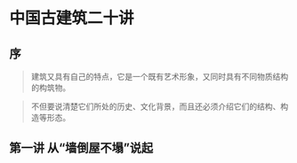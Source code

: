 # 中国古建筑二十讲

## 序

> 建筑又具有自己的特点，它是一个既有艺术形象，又同时具有不同物质结构的构筑物。

> 不但要说清楚它们所处的历史、文化背景，而且还必须介绍它们的结构、构造等形态。

## 第一讲 从“墙倒屋不塌”说起

